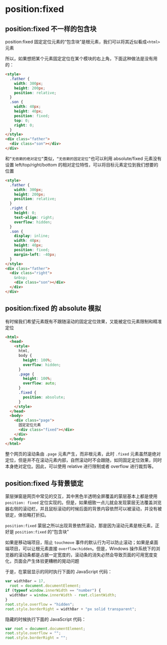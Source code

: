 # position:fixed

## position:fixed 不一样的包含块

position:fixed 固定定位元素的“包含块”是根元素，我们可以将其近似看成`<html>`元素

所以，如果想把某个元素固定定位在某个模块的右上角，下面这种做法是没有用的：

```html
<style>
  .father {
    width: 300px;
    height: 200px;
    position: relative;
  }
  .son {
    width: 40px;
    height: 40px;
    position: fixed;
    top: 0;
    right: 0;
  }
</style>
<div class="father">
  <div class="son"></div>
</div>
```

和`“无依赖的绝对定位”`类似，`“无依赖的固定定位”`也可以利用 absolute/fixed 元素没有设置 left/top/right/bottom 的相对定位特性，可以将目标元素定位到我们想要的位置

```html
<style>
  .father {
    width: 300px;
    height: 200px;
    position: relative;
  }
  .right {
    height: 0;
    text-align: right;
    overflow: hidden;
  }
  .son {
    display: inline;
    width: 40px;
    height: 40px;
    position: fixed;
    margin-left: -40px;
  }
</style>
<div class="father">
  <div class="right">
    &nbsp;
    <div class="son"></div>
  </div>
</div>
```

## position:fixed 的 absolute 模拟

有时候我们希望元素既有不跟随滚动的固定定位效果，又能被定位元素限制和精准定位

```html
<html>
  <head>
    <style>
      html,
      body {
        height: 100%;
        overflow: hidden;
      }
      .page {
        height: 100%;
        overflow: auto;
      }
      .fixed {
        position: absolute;
      }
    </style>
  </head>
  <body>
    <div class="page">
      固定定位元素
      <div class="fixed"></div>
    </div>
  </body>
</html>
```

整个网页的滚动条由 `.page` 元素产生，而非根元素，此时 `.fixed` 元素虽然是绝对定位，但是并不在滚动元素内部，自然滚动时不会跟随，如同固定定位效果，同时本身绝对定位。因此，可以使用 relative 进行限制或者 overflow 进行裁剪等。

## position:fixed 与背景锁定

蒙层弹窗是网页中常见的交互，其中黑色半透明全屏覆盖的蒙层基本上都是使用 `position: fixed` 定位实现的。但是，如果细致一点儿就会发现蒙层无法覆盖浏览器右侧的滚动栏，并且鼠标滚动的时候后面的背景内容依然可以被滚动，并没有被锁定，体验略打折扣。

`position:fixed` 蒙层之所以出现背景依然滚动，那是因为滚动元素是根元素，正好是 `position:fixed` 的“包含块”

如果是移动端项目，阻止 `touchmove` 事件的默认行为可以防止滚动；如果是桌面端项目，可以让根元素直接 `overflow:hidden`。但是，Windows 操作系统下的浏览器的滚动条都是占据一定宽度的，滚动条的消失必然会导致页面的可用宽度变化，页面会产生体验更糟糕的晃动问题

于是，在蒙层显示的同时执行下面的 JavaScript 代码：

```js
var widthBar = 17,
  root = document.documentElement;
if (typeof window.innerWidth == "number") {
  widthBar = window.innerWidth - root.clientWidth;
}
root.style.overflow = "hidden";
root.style.borderRight = widthBar + "px solid transparent";
```

隐藏的时候执行下面的 JavaScript 代码：

```js
var root = document.documentElement;
root.style.overflow = "";
root.style.borderRight = "";
```
